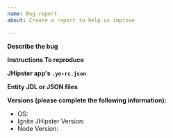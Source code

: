 ```yaml
---
name: Bug report
about: Create a report to help us improve

---
```


**Describe the bug**
<!-- Explain the bug, if an error is being thrown a stack trace helps -->

**Instructions To reproduce**
<!-- Please add steps to reproduce the error -->

**JHipster app's `.yo-rc.json`**
<!-- Please include your JHipster app's .yo-rc.json file to make reproducing the issue simple  -->

**Entity JDL or JSON files**
<!-- If your bug relates to entities, please include your JDL file or the entity JSON that will reproduce the issue  -->

**Versions (please complete the following information):**
 - OS: 
 - Ignite JHipster Version: 
 - Node Version:
